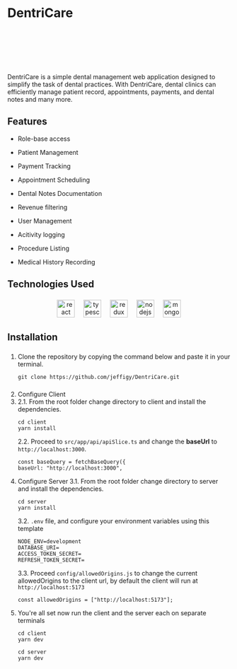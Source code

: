 # DentriCare

<div  align="center">
<svg width="100" height="100" viewBox="0 0 2000 2000" fill="none" xmlns="http://www.w3.org/2000/svg">
<g clip-path="url(#clip0_3_2)">
<path d="M212.966 925.634C5.35399 495.446 48.2666 275.91 431.478 74.0269C89.5347 352.187 89.5346 780.943 641.131 852.403C1021.64 901.698 1203.95 932.721 1385.85 1122.29C1651.6 1399.27 1387.02 1918.51 1344.5 1927.25C1169.1 1963.27 1188.11 1603.02 1110.64 1261.67C1072.84 1095.13 861.875 1099.85 815.942 1242.18C774.011 1372.11 758.066 1620.74 721.45 1784.92C690.74 1887.09 668.889 1933.15 583.256 1933.15C497.622 1933.15 395.748 1798.47 345.845 1349.67C318.547 1161.12 285.989 1071 212.966 925.634Z" fill="#2D53DA" stroke="#2D53DA" stroke-width="7"/>
<path d="M1260.67 140.171C1167.24 197.081 1064.01 207.496 977.782 143.124C977.782 143.124 894.511 65.7583 666.55 84.6565C438.588 103.555 320.776 239.468 360.633 456.128C391.704 625.032 653.557 713.618 1074.05 783.306C1314.41 823.141 1597.03 1036.57 1616.19 1274.66C1636.5 1527 1566.32 1686.91 1413.63 1923.11C1570.12 1883.97 1654.58 1781.38 1791 1226.83C1838.08 1035.48 1884.9 1045.52 1938.65 594.323C1988.36 176.956 1602.61 -68.1283 1260.67 140.171Z" fill="#1DCEF5" stroke="#1DCEF5" stroke-width="7"/>
</g>
<defs>
<clipPath id="clip0_3_2">
<rect width="40" height="40" fill="white"/>
</clipPath>
</defs>
</svg>
</div>
DentriCare is a simple dental management web application designed to simplify the task of dental practices. With DentriCare, dental clinics can efficiently manage patient record, appointments, payments, and dental notes and many more.

## Features

- Role-base access
- Patient Management
- Payment Tracking
- Appointment Scheduling
- Dental Notes Documentation
- Revenue filtering
- User Management

- Acitivity logging

- Procedure Listing

- Medical History Recording

## Technologies Used

###

<div  align="center">
<img  src="https://cdn.jsdelivr.net/gh/devicons/devicon/icons/react/react-original.svg"  width="40"  alt="react logo" />
<img  width="12" />
<img  src="https://cdn.jsdelivr.net/gh/devicons/devicon/icons/typescript/typescript-original.svg"  width="40"  alt="typescript logo" />
<img  width="12" />
<img  src="https://cdn.jsdelivr.net/gh/devicons/devicon/icons/redux/redux-original.svg"  width="40"  alt="redux logo" />
<img  width="12" />
<img  src="https://cdn.jsdelivr.net/gh/devicons/devicon/icons/nodejs/nodejs-original.svg"  width="40"  alt="nodejs logo" />
<img  width="12" />
<img  src="https://cdn.jsdelivr.net/gh/devicons/devicon/icons/mongodb/mongodb-original.svg"  width="40"  alt="mongodb logo" />
</div>

## Installation

###

1. Clone the repository by copying the command below and paste it in your terminal.
   ```
   git clone https://github.com/jeffigy/DentriCare.git
   ```

###

2. Configure Client
3. 2.1. From the root folder change directory to client and install the dependencies.
   ```
   cd client
   yarn install
   ```
   2.2. Proceed to `src/app/api/apiSlice.ts` and change the **baseUrl** to `http://localhost:3000`.
   ```
   const baseQuery = fetchBaseQuery({
   baseUrl: "http://localhost:3000",
   ```
4. Configure Server
   3.1. From the root folder change directory to server and install the dependencies.
   ```
   cd server
   yarn install
   ```
   3.2. `.env` file, and configure your environment variables using this template
   ```
   NODE_ENV=development
   DATABASE_URI=
   ACCESS_TOKEN_SECRET=
   REFRESH_TOKEN_SECRET=
   ```
   3.3. Proceed `config/allowedOrigins.js` to change the current allowedOrigins to the client url, by default the client will run at `http://localhost:5173`
   ```
   const allowedOrigins = ["http://localhost:5173"];
   ```
5. You're all set now run the client and the server each on separate terminals
   ```
   cd client
   yarn dev
   ```
   ```
   cd server
   yarn dev
   ```
